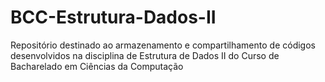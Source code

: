 # BCC-Estrutura-Dados-II
Repositório destinado ao armazenamento e compartilhamento de códigos desenvolvidos na disciplina de Estrutura de Dados II do Curso de Bacharelado em Ciências da Computação
